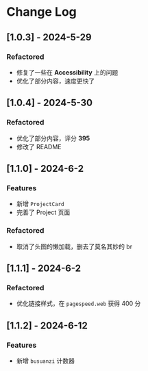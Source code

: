 # Change Log

## [1.0.3] - 2024-5-29

### Refactored

* 修复了一些在 **Accessibility** 上的问题
* 优化了部分内容，速度更快了

## [1.0.4] - 2024-5-30

### Refactored

* 优化了部分内容，评分 **395**
* 修改了 README

## [1.1.0] - 2024-6-2

### Features

* 新增 `ProjectCard`
* 完善了 Project 页面

### Refactored

* 取消了头图的懒加载，删去了莫名其妙的 br

## [1.1.1] - 2024-6-2

### Refactored

* 优化链接样式，在 `pagespeed.web` 获得 400 分

## [1.1.2] - 2024-6-12

### Features

* 新增 `busuanzi` 计数器
